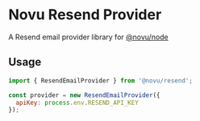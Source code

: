 # Novu Resend Provider

A Resend email provider library for [@novu/node](https://github.com/novuhq/novu)

## Usage

```javascript
import { ResendEmailProvider } from '@novu/resend';

const provider = new ResendEmailProvider({
  apiKey: process.env.RESEND_API_KEY
});
```

